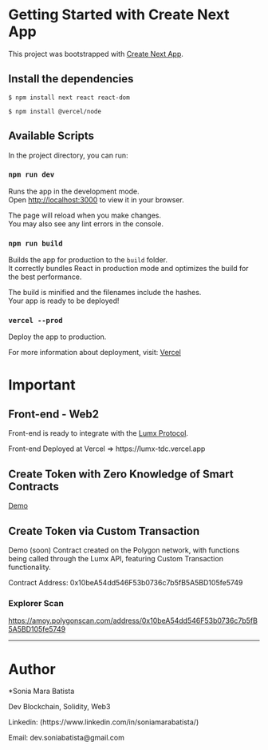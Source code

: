 # Getting Started with Create Next App

This project was bootstrapped with [Create Next App](https://nextjs.org/learn-pages-router/basics/create-nextjs-app/setup).


## Install the dependencies

```shell
$ npm install next react react-dom
```

```shell
$ npm install @vercel/node
```

## Available Scripts

In the project directory, you can run:

### `npm run dev`

Runs the app in the development mode.\
Open [http://localhost:3000](http://localhost:3000) to view it in your browser.

The page will reload when you make changes.\
You may also see any lint errors in the console.

### `npm run build`

Builds the app for production to the `build` folder.\
It correctly bundles React in production mode and optimizes the build for the best performance.

The build is minified and the filenames include the hashes.\
Your app is ready to be deployed!

### `vercel --prod`
Deploy the app to production.

For more information about deployment, visit: [Vercel](https://vercel.com)

# Important

## Front-end - Web2 
Front-end is ready to integrate with the [Lumx Protocol](https://docs.lumx.io/api-reference/v2).
</p>Front-end Deployed at Vercel => https://lumx-tdc.vercel.app </p>


## Create Token with Zero Knowledge of Smart Contracts
<p><a href= "https://www.loom.com/share/b7153151c8894d1ea8931a321d8f3010?sid=d0c96fa1-79d1-41c2-b6ea-1d402cc28318"> 
Demo  
</a> </p>

## Create Token via Custom Transaction
Demo (soon)
Contract created on the Polygon network, with functions being called through the Lumx API, featuring Custom Transaction functionality.
<p>Contract Address: 0x10beA54dd546F53b0736c7b5fB5A5BD105fe5749</p>

### Explorer Scan
https://amoy.polygonscan.com/address/0x10beA54dd546F53b0736c7b5fB5A5BD105fe5749
</p>
<hr/>

# Author
*Sonia Mara Batista
<p>Dev Blockchain, Solidity, Web3 </p>
<p>Linkedin: (https://www.linkedin.com/in/soniamarabatista/) </p>
<p>Email: dev.soniabatista@gmail.com </p>
